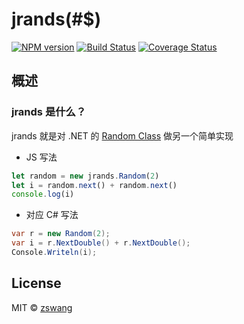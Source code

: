 # jrands(#$)

[![NPM version][npm-image]][npm-url]
[![Build Status][travis-image]][travis-url]
[![Coverage Status][coverage-image]][coverage-url]

## 概述

### jrands 是什么？

jrands 就是对 .NET 的 [Random Class](<https://msdn.microsoft.com/en-us/library/system.random(v=vs.110).aspx>) 做另一个简单实现

* JS 写法

```js
let random = new jrands.Random(2)
let i = random.next() + random.next()
console.log(i)
```

* 对应 C# 写法

```cs
var r = new Random(2);
var i = r.NextDouble() + r.NextDouble();
Console.Writeln(i);
```

## License

MIT © [zswang](http://weibo.com/zswang)

[npm-url]: https://npmjs.org/package/jrands
[npm-image]: https://badge.fury.io/js/jrands.svg
[travis-url]: https://travis-ci.org/zswang/jrands
[travis-image]: https://travis-ci.org/zswang/jrands.svg?branch=master
[coverage-url]: https://coveralls.io/github/zswang/jrands?branch=master
[coverage-image]: https://coveralls.io/repos/zswang/jrands/badge.svg?branch=master&service=github
